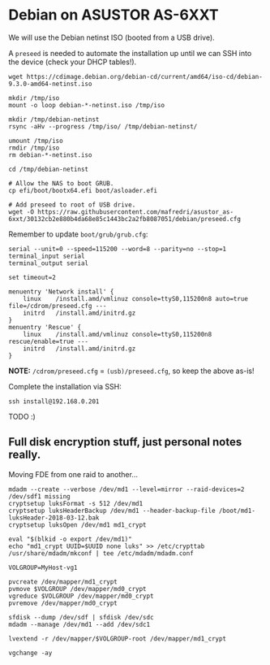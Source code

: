 # Debian on ASUSTOR AS-6XXT

We will use the Debian netinst ISO (booted from a USB drive).

A `preseed` is needed to automate the installation up until we can SSH into the device (check your DHCP tables!).

```
wget https://cdimage.debian.org/debian-cd/current/amd64/iso-cd/debian-9.3.0-amd64-netinst.iso

mkdir /tmp/iso
mount -o loop debian-*-netinst.iso /tmp/iso

mkdir /tmp/debian-netinst
rsync -aHv --progress /tmp/iso/ /tmp/debian-netinst/

umount /tmp/iso
rmdir /tmp/iso
rm debian-*-netinst.iso

cd /tmp/debian-netinst

# Allow the NAS to boot GRUB.
cp efi/boot/bootx64.efi boot/asloader.efi

# Add preseed to root of USB drive.
wget -O https://raw.githubusercontent.com/mafredri/asustor_as-6xxt/30132cb2e880b4da68e85c1443bc2a2fb8087051/debian/preseed.cfg
```

Remember to update `boot/grub/grub.cfg`:

```
serial --unit=0 --speed=115200 --word=8 --parity=no --stop=1
terminal_input serial
terminal_output serial

set timeout=2

menuentry 'Network install' {
    linux    /install.amd/vmlinuz console=ttyS0,115200n8 auto=true file=/cdrom/preseed.cfg ---
    initrd   /install.amd/initrd.gz
}
menuentry 'Rescue' {
    linux    /install.amd/vmlinuz console=ttyS0,115200n8 rescue/enable=true ---
    initrd   /install.amd/initrd.gz
}
```

**NOTE:** `/cdrom/preseed.cfg` = `(usb)/preseed.cfg`, so keep the above as-is!

Complete the installation via SSH:

```
ssh install@192.168.0.201
```

TODO :)

## Full disk encryption stuff, just personal notes really.

Moving FDE from one raid to another...

```
mdadm --create --verbose /dev/md1 --level=mirror --raid-devices=2 /dev/sdf1 missing
cryptsetup luksFormat -s 512 /dev/md1
cryptsetup luksHeaderBackup /dev/md1 --header-backup-file /boot/md1-luksHeader-2018-03-12.bak
cryptsetup luksOpen /dev/md1 md1_crypt

eval "$(blkid -o export /dev/md1)"
echo "md1_crypt UUID=$UUID none luks" >> /etc/crypttab
/usr/share/mdadm/mkconf | tee /etc/mdadm/mdadm.conf

VOLGROUP=MyHost-vg1

pvcreate /dev/mapper/md1_crypt
pvmove $VOLGROUP /dev/mapper/md0_crypt
vgreduce $VOLGROUP /dev/mapper/md0_crypt
pvremove /dev/mapper/md0_crypt

sfdisk --dump /dev/sdf | sfdisk /dev/sdc
mdadm --manage /dev/md1 --add /dev/sdc1

lvextend -r /dev/mapper/$VOLGROUP-root /dev/mapper/md1_crypt

vgchange -ay
```

